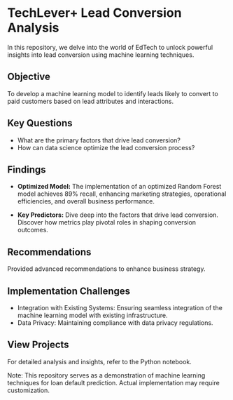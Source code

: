 # TechLever+ Lead Conversion Analysis

In this repository, we delve into the world of EdTech to unlock powerful insights into lead conversion using machine learning techniques.

## Objective
To develop a machine learning model to identify leads likely to convert to paid customers based on lead attributes and interactions.

## Key Questions
- What are the primary factors that drive lead conversion?
- How can data science optimize the lead conversion process?

## Findings

- **Optimized Model:** The implementation of an optimized Random Forest model achieves 89% recall, enhancing marketing strategies, operational efficiencies, and overall business performance.

- **Key Predictors:** Dive deep into the factors that drive lead conversion. Discover how metrics play pivotal roles in shaping conversion outcomes.

## Recommendations
Provided advanced recommendations to enhance business strategy.

## Implementation Challenges
- Integration with Existing Systems: Ensuring seamless integration of the machine learning model with existing infrastructure.
- Data Privacy: Maintaining compliance with data privacy regulations.
  
## View Projects
For detailed analysis and insights, refer to the Python notebook.

Note: This repository serves as a demonstration of machine learning techniques for loan default prediction. Actual implementation may require customization.
